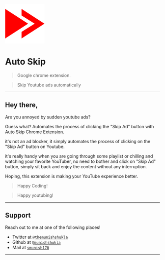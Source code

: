 <a href="http://munishshukla.github.io"><img src="./images/autoskip128.png" title="Auto Skip" alt="Auto Skip"></a>

# Auto Skip

> Google chrome extension.

> Skip Youtube ads automatically

---

## Hey there,

Are you annoyed by sudden youtube ads?

Guess what? Automates the process of clicking the "Skip Ad" button with Auto Skip Chrome Extension. 

it's not an ad blocker, it simply automates the process of clicking on the "Skip Ad" button on Youtube.

it's really handy when you are going through some playlist or chilling and watching your favorite YouTuber, no need to bother and click on "Skip Ad" button, simply sit back and enjoy the content without any interruption.

Hoping, this extension is making your YouTube experience better.

> Happy Coding!

> Happy youtubing!

---
## Support
Reach out to me at one of the following places!
- Twitter at <a href="https://twitter.com/smunish170" target="_blank">`@themunishshukla`</a>
- Github at <a href="https://munishshukla@github.io" target="_blank">`@munishshukla`</a>
- Mail at <a href="#" target="_blank">`smunish170`</a>
---